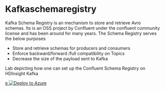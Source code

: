 # Kafkaschemaregistry
Kafka Schema Registry is an mechanism to store and retrieve Avro schemas. Its is an OSS project by Confluent under the confluent community license and has been around for many years. The Schema Registry serves the below purposes
 
 - Store and retrieve schemas for producers and consumers
 - Enforce backward/forward /full compatibility on Topics
 - Decrease the size of the payload sent to Kafka  

Lab depicting how one can set up the Confluent Schema Registry on HDInsight Kafka 

[e ![Deploy to Azure](https://aka.ms/deploytoazurebutton)](https://portal.azure.com/#create/Microsoft.Template/uri/https%3A%2F%2Fraw.githubusercontent.com%2Farnabganguly%2FKafkaschemaregistry%2Fmaster%2Fazuredeploy.json
)


<!--stackedit_data:
eyJoaXN0b3J5IjpbLTIwMjU5MTQ3ODgsLTQ0MDU4Mzk2NywtMT
I2Njc3MDUyNSwxNDkxNTM2NjEsNjU1ODMxOTQ5LDg1MjMwMTQ1
NSwyNzA1Mzk2NjldfQ==
-->